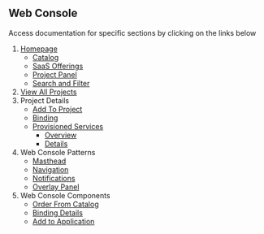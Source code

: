 ## Web Console
Access documentation for specific sections by clicking on the links below

1. [Homepage](http://openshift.github.io/openshift-origin-design/web-console/1-homepage/overview)
	- [Catalog](http://openshift.github.io/openshift-origin-design/web-console/1-homepage/catalog)
	- [SaaS Offerings](http://openshift.github.io/openshift-origin-design/web-console/1-homepage/offerings)
	- [Project Panel](http://openshift.github.io/openshift-origin-design/web-console/1-homepage/project-panel)
	- [Search and Filter](http://openshift.github.io/openshift-origin-design/web-console/1-homepage/search-filter)
1. [View All Projects](http://openshift.github.io/openshift-origin-design/web-console/2-projects-page/overview)
1. Project Details
	- [Add To Project](http://openshift.github.io/openshift-origin-design/web-console/3-project-details/add-to-project)
	- [Binding](http://openshift.github.io/openshift-origin-design/web-console/3-project-details/binding-in-project)
	- [Provisioned Services](http://openshift.github.io/openshift-origin-design/web-console/3-project-details/provisioned-services)
		- [Overview](http://openshift.github.io/openshift-origin-design/web-console/3-project-details/provisioned-services-overview)
		- [Details](http://openshift.github.io/openshift-origin-design/web-console/3-project-details/provisioned-service-details)
1. Web Console Patterns
	- [Masthead](http://openshift.github.io/openshift-origin-design/web-console/4-patterns/masthead)
	- [Navigation](http://openshift.github.io/openshift-origin-design/web-console/4-patterns/navigation)
	- [Notifications](http://openshift.github.io/openshift-origin-design/web-console/4-patterns/notifications)
	- [Overlay Panel](http://openshift.github.io/openshift-origin-design/web-console/4-patterns/overlay-panel)
1. Web Console Components
	- [Order From Catalog](http://openshift.github.io/openshift-origin-design/web-console/5-components/order-from-catalog)
	- [Binding Details](http://openshift.github.io/openshift-origin-design/web-console/5-components/binding-details)
	- [Add to Application](http://openshift.github.io/openshift-origin-design/web-console/3-project-details/add-to-application)	
